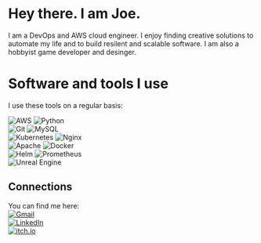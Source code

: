 # Hey there. I am Joe.
I am a DevOps and AWS cloud engineer. I enjoy finding creative solutions to automate my life and to build resilent and scalable software.
I am also a hobbyist game developer and desinger.


# Software and tools I use
I use these tools on a regular basis:

![AWS](https://img.shields.io/badge/AWS-232F3E?style=for-the-badge&logo=amazonaws&logoColor=white)   ![Python](https://img.shields.io/badge/Python-3776AB?style=for-the-badge&logo=python&logoColor=white)  
![Git](https://img.shields.io/badge/Git-F05032?style=for-the-badge&logo=git&logoColor=white)   ![MySQL](https://img.shields.io/badge/MySQL-4479A1?style=for-the-badge&logo=mysql&logoColor=white)  
![Kubernetes](https://img.shields.io/badge/Kubernetes-326CE5?style=for-the-badge&logo=kubernetes&logoColor=white)   ![Nginx](https://img.shields.io/badge/Nginx-009639?style=for-the-badge&logo=nginx&logoColor=white)  
![Apache](https://img.shields.io/badge/Apache-497F1A?style=for-the-badge&logo=apache&logoColor=white)  ![Docker](https://img.shields.io/badge/Docker-2496ED?style=for-the-badge&logo=docker&logoColor=white)  
![Helm](https://img.shields.io/badge/Helm-0F1689?style=for-the-badge&logo=helm&logoColor=white)
![Prometheus](https://img.shields.io/badge/Prometheus-E6522C?style=for-the-badge&logo=prometheus&logoColor=white)  
![Unreal Engine](https://img.shields.io/badge/UnrealEngine-313131?style=for-the-badge&logo=unrealengine&logoColor=white)

## Connections
You can find me here:  
[![Gmail](https://img.shields.io/badge/Gmail-EA4335?style=for-the-badge&logo=gmail&logoColor=white)](mailto:youssef.bsh.likex@gmail.com)  
[![LinkedIn](https://img.shields.io/badge/LinkedIn-0077B5?style=for-the-badge&logo=linkedin&logoColor=white)](https://www.linkedin.com/in/joesphelbishbishy)  
[![itch.io](https://img.shields.io/badge/itch.io-%23FF0B34?style=for-the-badge&logo=itchdotio&logoColor=white)](https://jking420.itch.io/)



<!--
**JoesphK/JoesphK** is a ✨ _special_ ✨ repository because its `README.md` (this file) appears on your GitHub profile.

Here are some ideas to get you started:

- 🔭 I’m currently working on ...
- 🌱 I’m currently learning ...
- 👯 I’m looking to collaborate on ...
- 🤔 I’m looking for help with ...
- 💬 Ask me about ...
- 📫 How to reach me: ...
- 😄 Pronouns: ...
- ⚡ Fun fact: ...
-->
